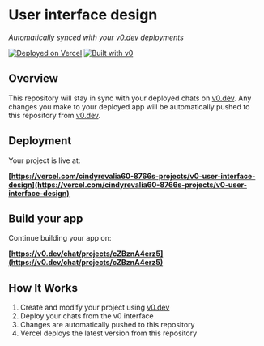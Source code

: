 # User interface design

*Automatically synced with your [v0.dev](https://v0.dev) deployments*

[![Deployed on Vercel](https://img.shields.io/badge/Deployed%20on-Vercel-black?style=for-the-badge&logo=vercel)](https://vercel.com/cindyrevalia60-8766s-projects/v0-user-interface-design)
[![Built with v0](https://img.shields.io/badge/Built%20with-v0.dev-black?style=for-the-badge)](https://v0.dev/chat/projects/cZBznA4erz5)

## Overview

This repository will stay in sync with your deployed chats on [v0.dev](https://v0.dev).
Any changes you make to your deployed app will be automatically pushed to this repository from [v0.dev](https://v0.dev).

## Deployment

Your project is live at:

**[https://vercel.com/cindyrevalia60-8766s-projects/v0-user-interface-design](https://vercel.com/cindyrevalia60-8766s-projects/v0-user-interface-design)**

## Build your app

Continue building your app on:

**[https://v0.dev/chat/projects/cZBznA4erz5](https://v0.dev/chat/projects/cZBznA4erz5)**

## How It Works

1. Create and modify your project using [v0.dev](https://v0.dev)
2. Deploy your chats from the v0 interface
3. Changes are automatically pushed to this repository
4. Vercel deploys the latest version from this repository
